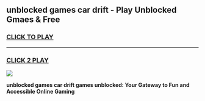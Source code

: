 
## unblocked games car drift - Play Unblocked Gmaes & Free
<h3>
<a href="https://news.freeplayer.one?title=unblocked_games_car_drift&ref=23F">CLICK TO PLAY</a></h3>
<hr>

<h3>
<a href="https://news.freeplayer.one?title=unblocked_games_car_drift&ref=23F">CLICK 2 PLAY</a>
  
</h3>

<a href="https://news.freeplayer.one?title=unblocked_games_car_drift&ref=23F/"><img src="https://clearcache.store/games.png"></a>


**unblocked games car drift games unblocked: Your Gateway to Fun and Accessible Online Gaming**
